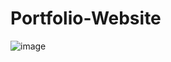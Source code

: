# Portfolio-Website

![image](https://github.com/Nigam622/Portfolio-Website/assets/80585462/b03f00e0-50da-46f4-bc23-93c585653889)
